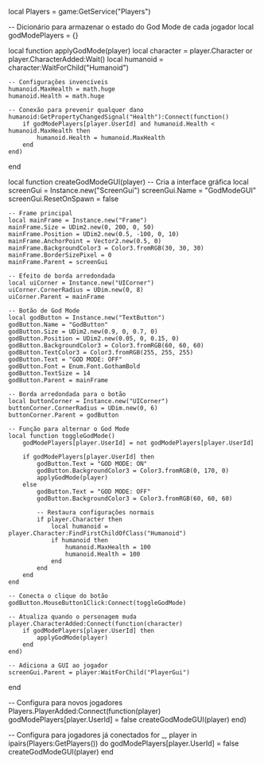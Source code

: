 local Players = game:GetService("Players")

-- Dicionário para armazenar o estado do God Mode de cada jogador
local godModePlayers = {}

local function applyGodMode(player)
    local character = player.Character or player.CharacterAdded:Wait()
    local humanoid = character:WaitForChild("Humanoid")
    
    -- Configurações invencíveis
    humanoid.MaxHealth = math.huge
    humanoid.Health = math.huge
    
    -- Conexão para prevenir qualquer dano
    humanoid:GetPropertyChangedSignal("Health"):Connect(function()
        if godModePlayers[player.UserId] and humanoid.Health < humanoid.MaxHealth then
            humanoid.Health = humanoid.MaxHealth
        end
    end)
end

local function createGodModeGUI(player)
    -- Cria a interface gráfica
    local screenGui = Instance.new("ScreenGui")
    screenGui.Name = "GodModeGUI"
    screenGui.ResetOnSpawn = false
    
    -- Frame principal
    local mainFrame = Instance.new("Frame")
    mainFrame.Size = UDim2.new(0, 200, 0, 50)
    mainFrame.Position = UDim2.new(0.5, -100, 0, 10)
    mainFrame.AnchorPoint = Vector2.new(0.5, 0)
    mainFrame.BackgroundColor3 = Color3.fromRGB(30, 30, 30)
    mainFrame.BorderSizePixel = 0
    mainFrame.Parent = screenGui
    
    -- Efeito de borda arredondada
    local uiCorner = Instance.new("UICorner")
    uiCorner.CornerRadius = UDim.new(0, 8)
    uiCorner.Parent = mainFrame
    
    -- Botão de God Mode
    local godButton = Instance.new("TextButton")
    godButton.Name = "GodButton"
    godButton.Size = UDim2.new(0.9, 0, 0.7, 0)
    godButton.Position = UDim2.new(0.05, 0, 0.15, 0)
    godButton.BackgroundColor3 = Color3.fromRGB(60, 60, 60)
    godButton.TextColor3 = Color3.fromRGB(255, 255, 255)
    godButton.Text = "GOD MODE: OFF"
    godButton.Font = Enum.Font.GothamBold
    godButton.TextSize = 14
    godButton.Parent = mainFrame
    
    -- Borda arredondada para o botão
    local buttonCorner = Instance.new("UICorner")
    buttonCorner.CornerRadius = UDim.new(0, 6)
    buttonCorner.Parent = godButton
    
    -- Função para alternar o God Mode
    local function toggleGodMode()
        godModePlayers[player.UserId] = not godModePlayers[player.UserId]
        
        if godModePlayers[player.UserId] then
            godButton.Text = "GOD MODE: ON"
            godButton.BackgroundColor3 = Color3.fromRGB(0, 170, 0)
            applyGodMode(player)
        else
            godButton.Text = "GOD MODE: OFF"
            godButton.BackgroundColor3 = Color3.fromRGB(60, 60, 60)
            
            -- Restaura configurações normais
            if player.Character then
                local humanoid = player.Character:FindFirstChildOfClass("Humanoid")
                if humanoid then
                    humanoid.MaxHealth = 100
                    humanoid.Health = 100
                end
            end
        end
    end
    
    -- Conecta o clique do botão
    godButton.MouseButton1Click:Connect(toggleGodMode)
    
    -- Atualiza quando o personagem muda
    player.CharacterAdded:Connect(function(character)
        if godModePlayers[player.UserId] then
            applyGodMode(player)
        end
    end)
    
    -- Adiciona a GUI ao jogador
    screenGui.Parent = player:WaitForChild("PlayerGui")
end

-- Configura para novos jogadores
Players.PlayerAdded:Connect(function(player)
    godModePlayers[player.UserId] = false
    createGodModeGUI(player)
end)

-- Configura para jogadores já conectados
for _, player in ipairs(Players:GetPlayers()) do
    godModePlayers[player.UserId] = false
    createGodModeGUI(player)
end
